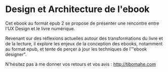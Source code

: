 Design et Architecture de l'ebook
=====================

Cet ebook au format epub 2 se propose de présenter une rencontre entre l'UX Design et le livre numérique.

Revenant sur des réflexions actuelles autour des transformations du livre et de la lecture, il explore les enjeux de la conception des ebooks, notamment au format epub, et tente de perçer à jour les techniques de l'"ebook designer".

N'hésitez pas à me donner vos retours et vos avis : http://tibomahe.com
